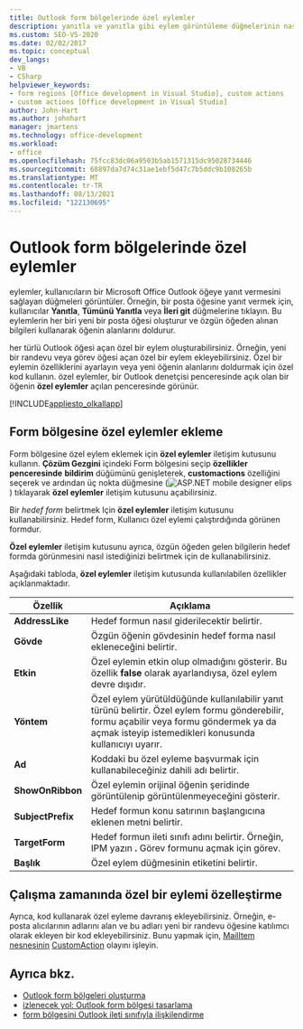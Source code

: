 ```yaml
---
title: Outlook form bölgelerinde özel eylemler
description: yanıtla ve yanıtla gibi eylem görüntüleme düğmelerinin nasıl yapıldığını öğrenin, kullanıcıların bir Microsoft Office Outlook öğeye yanıt vermesini sağlar.
ms.custom: SEO-VS-2020
ms.date: 02/02/2017
ms.topic: conceptual
dev_langs:
- VB
- CSharp
helpviewer_keywords:
- form regions [Office development in Visual Studio], custom actions
- custom actions [Office development in Visual Studio]
author: John-Hart
ms.author: johnhart
manager: jmartens
ms.technology: office-development
ms.workload:
- office
ms.openlocfilehash: 75fcc83dc06a9503b5ab1571315dc95028734446
ms.sourcegitcommit: 68897da7d74c31ae1ebf5d47c7b5ddc9b108265b
ms.translationtype: MT
ms.contentlocale: tr-TR
ms.lasthandoff: 08/13/2021
ms.locfileid: "122130695"
---
```

# <a name="custom-actions-in-outlook-form-regions"></a>Outlook form bölgelerinde özel eylemler
  eylemler, kullanıcıların bir Microsoft Office Outlook öğeye yanıt vermesini sağlayan düğmeleri görüntüler. Örneğin, bir posta öğesine yanıt vermek için, kullanıcılar **Yanıtla**, **Tümünü Yanıtla** veya **İleri git** düğmelerine tıklayın. Bu eylemlerin her biri yeni bir posta öğesi oluşturur ve özgün öğeden alınan bilgileri kullanarak öğenin alanlarını doldurur.

 her türlü Outlook öğesi açan özel bir eylem oluşturabilirsiniz. Örneğin, yeni bir randevu veya görev öğesi açan özel bir eylem ekleyebilirsiniz. Özel bir eylemin özelliklerini ayarlayın veya yeni öğenin alanlarını doldurmak için özel kod kullanın. özel eylemler, bir Outlook denetçisi penceresinde açık olan bir öğenin **özel eylemler** açılan penceresinde görünür.

 [!INCLUDE[appliesto_olkallapp](../vsto/includes/appliesto-olkallapp-md.md)]

## <a name="add-custom-actions-to-a-form-region"></a>Form bölgesine özel eylemler ekleme
 Form bölgesine özel eylem eklemek için **özel eylemler** iletişim kutusunu kullanın. **Çözüm Gezgini** içindeki Form bölgesini seçip **özellikler penceresinde** **bildirim** düğümünü genişleterek, **customactions** özelliğini seçerek ve ardından üç nokta düğmesine (![ASP.NET mobile designer elips](../sharepoint/media/mwellipsis.gif "ASP.NET Mobil tasarımcı elips")) tıklayarak **özel eylemler** iletişim kutusunu açabilirsiniz.

 Bir *hedef form* belirtmek Için **özel eylemler** iletişim kutusunu kullanabilirsiniz. Hedef form, Kullanıcı özel eylemi çalıştırdığında görünen formdur.

 **Özel eylemler** iletişim kutusunu ayrıca, özgün öğeden gelen bilgilerin hedef formda görünmesini nasıl istediğinizi belirtmek için de kullanabilirsiniz.

 Aşağıdaki tabloda, **özel eylemler** iletişim kutusunda kullanılabilen özellikler açıklanmaktadır.

|Özellik|Açıklama|
|--------------|-----------------|
|**AddressLike**|Hedef formun nasıl giderilecektir belirtir.|
|**Gövde**|Özgün öğenin gövdesinin hedef forma nasıl ekleneceğini belirtir.|
|**Etkin**|Özel eylemin etkin olup olmadığını gösterir. Bu özellik **false** olarak ayarlandıysa, özel eylem devre dışıdır.|
|**Yöntem**|Özel eylem yürütüldüğünde kullanılabilir yanıt türünü belirtir. Özel eylem formu gönderebilir, formu açabilir veya formu göndermek ya da açmak isteyip istemedikleri konusunda kullanıcıyı uyarır.|
|**Ad**|Koddaki bu özel eyleme başvurmak için kullanabileceğiniz dahili adı belirtir.|
|**ShowOnRibbon**|Özel eylemin orijinal öğenin şeridinde görüntülenip görüntülenmeyeceğini gösterir.|
|**SubjectPrefix**|Hedef formun konu satırının başlangıcına eklenen metni belirtir.|
|**TargetForm**|Hedef formun ileti sınıfı adını belirtir. Örneğin, IPM yazın **.** Görev formunu açmak için görev.|
|**Başlık**|Özel eylem düğmesinin etiketini belirtir.|

## <a name="customize-a-custom-action-at-run-time"></a>Çalışma zamanında özel bir eylemi özelleştirme
 Ayrıca, kod kullanarak özel eyleme davranış ekleyebilirsiniz. Örneğin, e-posta alıcılarının adlarını alan ve bu adları yeni bir randevu öğesine katılımcı olarak ekleyen bir kod ekleyebilirsiniz. Bunu yapmak için, [MailItem nesnesinin](/office/vba/api/Outlook.MailItem) [CustomAction](/office/vba/api/Outlook.MailItem.CustomAction) olayını işleyin.

## <a name="see-also"></a>Ayrıca bkz.
- [Outlook form bölgeleri oluşturma](../vsto/creating-outlook-form-regions.md)
- [izlenecek yol: Outlook form bölgesi tasarlama](../vsto/walkthrough-designing-an-outlook-form-region.md)
- [form bölgesini Outlook ileti sınıfıyla ilişkilendirme](../vsto/associating-a-form-region-with-an-outlook-message-class.md)
